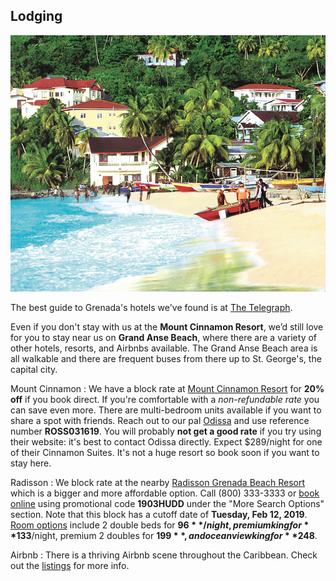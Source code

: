 ## Lodging

<img src="/images/cinnamon.jpg" class="inset" />

The best guide to Grenada's hotels we've found is at [The Telegraph](https://www.telegraph.co.uk/travel/destinations/caribbean/grenada/hotels/).

Even if you don't stay with us at the **Mount Cinnamon Resort**, we’d still love for you to stay near us on **Grand Anse Beach**, where there are a variety of other hotels, resorts, and Airbnbs available. The Grand Anse Beach area is all walkable and there are frequent buses from there up to St. George's, the capital city.

Mount Cinnamon
: We have a block rate at [Mount Cinnamon Resort](https://mountcinnamongrenadahotel.com/) for **20% off** if you book direct. If you're comfortable with a *non-refundable rate* you can save even more. There are multi-bedroom units available if you want to share a spot with friends. Reach out to our pal [Odissa](mailto:reservations@mountcinnamongrenada.com) and use reference number **ROSS031619**. You will probably **not get a good rate** if you try using their website: it's best to contact Odissa directly. Expect $289/night for one of their Cinnamon Suites. It's not a huge resort so book soon if you want to stay here. 

Radisson
: We block rate at the nearby [Radisson Grenada Beach Resort](https://www.radisson.com/st-georges-hotel-gd/grdgrgr) which is a bigger and more affordable option. Call (800) 333-3333 or [book online](https://www.radisson.com) using promotional code **1903HUDD** under the "More Search Options" section. Note that this block has a cutoff date of **Tuesday, Feb 12, 2019**. [Room options](http://www.radisson.com/st-georges-hotel-gd/grdgrgr/rooms?language=EN) include 2 double beds for **$96**/night, premium king for **$133**/night, premium 2 doubles for **$199**, and ocean view king for **$248**.

Airbnb
: There is a thriving Airbnb scene throughout the Caribbean. Check out the [listings](https://www.airbnb.com/s/Grand-Anse-Beach--Grenada) for more info.
